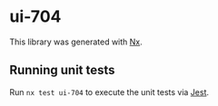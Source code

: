 # ui-704

This library was generated with [Nx](https://nx.dev).

## Running unit tests

Run `nx test ui-704` to execute the unit tests via [Jest](https://jestjs.io).
